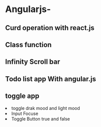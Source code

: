 # Angularjs-
## Curd operation with react.js
## Class function 
## Infinity Scroll bar 
## Todo list app With angular.js
## toggle app 
<Li>
toggle drak mood and light mood
</li>
<Li>
Input Focuse
</li>
<Li>
Toggle Button true and false
</li>